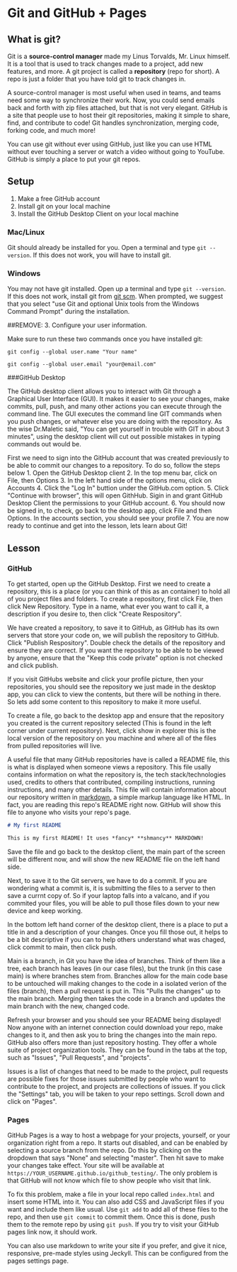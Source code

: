 # Git and GitHub + Pages

## What is git?

Git is a **source-control manager** made my Linus Torvalds, Mr. Linux himself. It is a tool that is used to track changes made to a project, add new features, and more. A git project is called a **repository** (repo for short). A repo is just a folder that you have told git to track changes in.

A source-control manager is most useful when used in teams, and teams need some way to synchronize their work. Now, you could send emails back and forth with zip files attached, but that is not very elegant. GitHub is a site that people use to host their git repositories, making it simple to share, find, and contribute to code! Git handles synchronization, merging code, forking code, and much more!

You can use git without ever using GitHub, just like you can use HTML without ever touching a server or watch a video without going to YouTube. GitHub is simply a place to put your git repos.

## Setup

1. Make a free GitHub account
2. Install git on your local machine
3. Install the GitHub Desktop Client on your local machine

### Mac/Linux

Git should already be installed for you. Open a terminal and type `git --version`. If this does not work, you will have to install git.

### Windows

You may not have git installed. Open up a terminal and type `git --version`. If this does not work, install git from [git scm](https://git-scm.com/downloads). When prompted, we suggest that you select "use Git and optional Unix tools from the Windows Command Prompt" during the installation. 

##REMOVE: 3. Configure your user information.

Make sure to run these two commands once you have installed git:

`git config --global user.name "Your name"`

`git config --global user.email "your@email.com"`


###GitHub Desktop

The GitHub desktop client allows you to interact with Git through a Graphical User Interface (GUI). It makes it easier to see your changes, make commits, pull, push, and many other actions you can execute through the command line. The GUI executes the command line GIT commands when you push changes, or whatever else you are doing with the repository. As the wise Dr.Maletic said, "You can get yourself in trouble with GIT in about 3 minutes", using the desktop client will cut out possible mistakes in typing commands out would be.

First we need to sign into the GitHub account that was created previously to be able to commit our changes to a repository. To do so, follow the steps below
	1. Open the GitHub Desktop client
	2. In the top menu bar, click on File, then Options
	3. In the left hand side of the options menu, click on Accounts
	4. Click the "Log In" buttion under the GitHub.com option.
	5. Click "Continue with browser", this will open GithHub. Sigin in and grant GitHub Desktop Client the permissions to your GitHub account.
	6. You should now be signed in, to check, go back to the desktop app, click File and then Options. In the accounts section, you should see your profile
	7. You are now ready to continue and get into the lesson, lets learn about Git!

## Lesson

### GitHub

To get started, open up the GitHub Desktop. First we need to create a repository, this is a place (or you can think of this as an container) to hold all of you project files and folders. To create a repository, first click File, then click New Repository. Type in a name, what ever you want to call it, a description if you desire to, then click "Create Respository".

We have created a repository, to save it to GitHub, as GitHub has its own servers that store your code on, we will publish the repository to GitHub. Click "Publish Respository". Double check the details of the repository and ensure they are correct. If you want the repository to be able to be viewed by anyone, ensure that the "Keep this code private" option is not checked and click publish.

If you visit GitHubs website and click your profile picture, then your repositories, you should see the repository we just made in the desktop app, you can click to view the contents, but there will be nothing in there. So lets add some content to this repository to make it more useful.

To create a file, go back to the desktop app and ensure that the repository you created is the current repository selected (This is found in the left corner under current repository). Next, click show in explorer this is the local version of the repository on you machine and where all of the files from pulled repositories will live. 

A useful file that many GitHub repositories have is called a README file, this is what is displayed when someone views a repository. This file usally contains information on what the repository is, the tech stack/technologies used, credits to others that contributed, compiling instructions, running instructions, and many other details. This file will contain information about our repository written in [markdown](https://www.markdownguide.org/cheat-sheet/), a simple markup language like HTML. In fact, you are reading this repo's README right now. GitHub will show this file to anyone who visits your repo's page.

```markdown
# My first README

This is my first README! It uses *fancy* **shmancy** MARKDOWN!
```

Save the file and go back to the desktop client, the main part of the screen will be different now, and will show the new README file on the left hand side.

Next, to save it to the Git servers, we have to do a commit. If you are wondering what a commit is, it is submitting the files to a server to then save a currnt copy of. So if your laptop falls into a valcano, and if you commited your files, you will be able to pull those files down to your new device and keep working. 

In the bottom left hand corner of the desktop client, there is a place to put a title in and a description of your changes. Once you fill those out, it helps to be a bit descriptive if you can to help others understand what was chaged, click commit to main, then click push.

Main is a branch, in Git you have the idea of branches. Think of them like a tree, each branch has leaves (in our case files), but the trunk (in this case main) is where branches stem from. Branches allow for the main code base to be untouched will making changes to the code in a isolated verion of the files (branch), then a pull request is put in. This "Pulls the changes" up to the main branch. Merging then takes the code in a branch and updates the main branch with the new, changed code.

Refresh your browser and you should see your README being displayed! Now anyone with an internet connection could download your repo, make changes to it, and then ask you to bring the changes into the main repo. GitHub also offers more than just repository hosting. They offer a whole suite of project organization tools. They can be found in the tabs at the top, such as "Issues", "Pull Requests", and "projects".

Issues is a list of changes that need to be made to the project, pull requests are possible fixes for those issues submitted by people who want to contribute to the project, and projects are collections of issues. If you click the "Settings" tab, you will be taken to your repo settings. Scroll down and click on "Pages". 


### Pages

GitHub Pages is a way to host a webpage for your projects, yourself, or your organization right from a repo. It starts out disabled, and can be enabled by selecting a source branch from the repo. Do this by clicking on the dropdown that says "None" and selecting "master". Then hit save to make your changes take effect. Your site will be available at `https://YOUR_USERNAME.github.io/github_testing/`. The only problem is that GitHub will not know which file to show people who visit that link.

To fix this problem, make a file in your local repo called `index.html` and insert some HTML into it. You can also add CSS and JavaScript files if you want and include them like usual. Use `git add` to add all of these files to the repo, and then use `git commit` to commit them. Once this is done, push them to the remote repo by using `git push`. If you try to visit your GitHub pages link now, it should work.

You can also use markdown to write your site if you prefer, and give it nice, responsive, pre-made styles using Jeckyll. This can be configured from the pages settings page. 